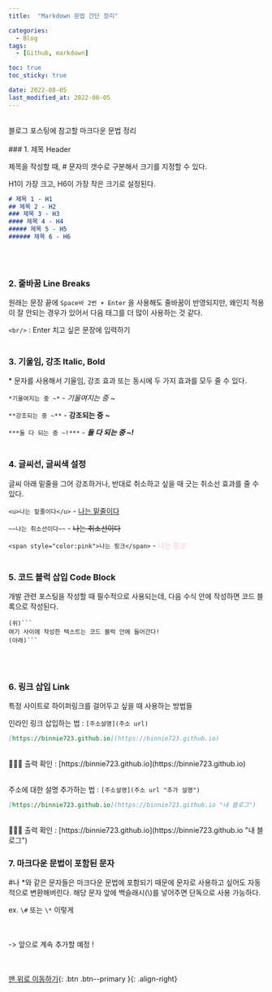 ```yaml
---
title:  "Markdown 문법 간단 정리" 

categories:
  - Blog
tags:
  - [Github, markdown]

toc: true
toc_sticky: true

date: 2022-08-05
last_modified_at: 2022-08-05
---
```


<br/> 
블로그 포스팅에 참고할 마크다운 문법 정리 
<br/> <br/> 
### 1. 제목  Header

제목을 작성할 때, # 문자의 갯수로 구분해서 크기를 지정할 수 있다.

H1이 가장 크고, H6이 가장 작은 크기로 설정된다. 

```markdown
# 제목 1 - H1
## 제목 2 - H2
### 제목 3 - H3
#### 제목 4 - H4
##### 제목 5 - H5
###### 제목 6 - H6
```
<br/> <br/> 
### 2. 줄바꿈  Line Breaks

원래는 문장 끝에 `Space바 2번 + Enter` 을 사용해도 줄바꿈이 반영되지만, 왜인지 적용이 잘 안되는 경우가 있어서 다음 태그를 더 많이 사용하는 것 같다. 

`<br/>` : Enter 치고 싶은 문장에 입력하기
<br/> <br/> 
### 3. 기울임, 강조  Italic, Bold

\* 문자를 사용해서 기울임, 강조 효과 또는 동시에 두 가지 효과를 모두 줄 수 있다. 

`*기울여지는 중 ~*`   -   *기울여지는 중 ~*

`**강조되는 중 ~**`   -   **강조되는 중 ~**

`***둘 다 되는 중 ~!***`   -   ***둘 다 되는 중 ~!***
<br/> <br/> 
### 4. 글씨선, 글씨색 설정

글씨 아래 밑줄을 그어 강조하거나, 반대로 취소하고 싶을 때 긋는 취소선 효과를 줄 수 있다. 

`<u>나는 밑줄이다</u>`  -  <u>나는 밑줄이다</u>

`~~나는 취소선이다~~`  -  ~~나는 취소선이다~~

`<span style="color:pink">나는 핑크</span>`  -  <span style="color:pink">나는 핑크</span>
<br/> <br/> 
### 5. 코드 블럭 삽입 Code Block

개발 관련 포스팅을 작성할 때 필수적으로 사용되는데, 다음 수식 안에 작성하면 코드 블록으로 작성된다. 


```
(위)```
여기 사이에 작성한 텍스트는 코드 블럭 안에 들어간다!
(아래)```
```
<br/> <br/> 
### 6. 링크 삽입 Link

특정 사이트로 하이퍼링크를 걸어두고 싶을 때 사용하는 방법들  

인라인 링크 삽입하는 법 : `[주소설명](주소 url)`   

```markdown
[https://binnie723.github.io](https://binnie723.github.io)
```
<br/>
💁🏻‍♀️ 출력 확인 : [https://binnie723.github.io](https://binnie723.github.io)
<br/><br/>

주소에 대한 설명 추가하는 법 : `[주소설명](주소 url "추가 설명")`  

```markdown
[https://binnie723.github.io](https://binnie723.github.io "내 블로그")
```
<br/>
💁🏻‍♀️ 출력 확인 : [https://binnie723.github.io](https://binnie723.github.io "내 블로그")

<br/>  

### 7. 마크다운 문법이 포함된 문자

\#나 \*와 같은 문자들은 마크다운 문법에 포함되기 때문에 문자로 사용하고 싶어도 자동적으로 변환해버린다. 해당 문자 앞에 백슬래시(\\)를 넣어주면 단독으로 사용 가능하다. 

ex. `\#`  또는 `\*` 이렇게
<br/> <br/><br/> 


-> 앞으로 계속 추가할 예정 !

<br/><br/>
[맨 위로 이동하기](#){: .btn .btn--primary }{: .align-right}
